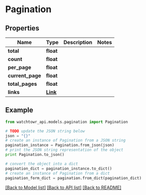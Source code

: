 # Pagination


## Properties
Name | Type | Description | Notes
------------ | ------------- | ------------- | -------------
**total** | **float** |  | 
**count** | **float** |  | 
**per_page** | **float** |  | 
**current_page** | **float** |  | 
**total_pages** | **float** |  | 
**links** | [**Link**](Link.md) |  | 

## Example

```python
from watchtowr_api.models.pagination import Pagination

# TODO update the JSON string below
json = "{}"
# create an instance of Pagination from a JSON string
pagination_instance = Pagination.from_json(json)
# print the JSON string representation of the object
print Pagination.to_json()

# convert the object into a dict
pagination_dict = pagination_instance.to_dict()
# create an instance of Pagination from a dict
pagination_form_dict = pagination.from_dict(pagination_dict)
```
[[Back to Model list]](../README.md#documentation-for-models) [[Back to API list]](../README.md#documentation-for-api-endpoints) [[Back to README]](../README.md)


